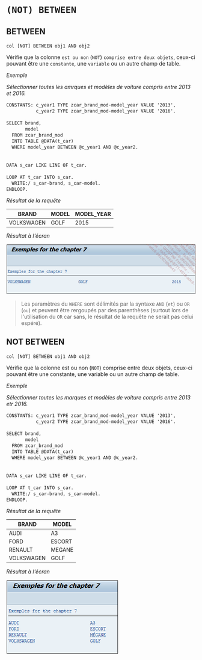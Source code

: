 # **`(NOT) BETWEEN`**

## **BETWEEN**

```JS
col [NOT] BETWEEN obj1 AND obj2
```

Vérifie que la colonne `est ou non` (`NOT`) `comprise entre deux objets`, ceux-ci pouvant être une `constante`, une `variable` ou un autre champ de table.

_Exemple_

_Sélectionner toutes les amrques et modèles de voiture compris entre 2013 et 2016._

```JS
CONSTANTS: c_year1 TYPE zcar_brand_mod-model_year VALUE '2013',
           c_year2 TYPE zcar_brand_mod-model_year VALUE '2016'.

SELECT brand,
       model
  FROM zcar_brand_mod
  INTO TABLE @DATA(t_car)
  WHERE model_year BETWEEN @c_year1 AND @c_year2.


DATA s_car LIKE LINE OF t_car.

LOOP AT t_car INTO s_car.
  WRITE:/ s_car-brand, s_car-model.
ENDLOOP.
```

_Résultat de la requête_

| **BRAND**  | **MODEL** | **MODEL_YEAR** |
| ---------- | --------- | -------------- |
| VOLKSWAGEN | GOLF      | 2015           |

_Résultat à l'écran_

![](../00_Ressources/09_25_01.png)

> Les paramètres du `WHERE` sont délimités par la syntaxe `AND` (`et`) ou `OR` (`ou`) et peuvent être rergoupés par des parenthèses (surtout lors de l'utilisation du `OR` car sans, le résultat de la requête ne serait pas celui espéré).

## **NOT BETWEEN**

```JS
col [NOT] BETWEEN obj1 AND obj2
```

Vérifie que la colonne est ou non (`NOT`) comprise entre deux objets, ceux-ci pouvant être une constante, une variable ou un autre champ de table.

_Exemple_

_Sélectionner toutes les marques et modèles de voiture compris entre 2013 etr 2016._

```JS
CONSTANTS: c_year1 TYPE zcar_brand_mod-model_year VALUE '2013',
           c_year2 TYPE zcar_brand_mod-model_year VALUE '2016'.

SELECT brand,
       model
  FROM zcar_brand_mod
  INTO TABLE @DATA(t_car)
  WHERE model_year BETWEEN @c_year1 AND @c_year2.


DATA s_car LIKE LINE OF t_car.

LOOP AT t_car INTO s_car.
  WRITE:/ s_car-brand, s_car-model.
ENDLOOP.
```

_Résultat de la requête_

| **BRAND**  | **MODEL** |
| ---------- | --------- |
| AUDI       | A3        |
| FORD       | ESCORT    |
| RENAULT    | MEGANE    |
| VOLKSWAGEN | GOLF      |

_Résultat à l'écran_

![](../00_Ressources/09_25_02.png)
